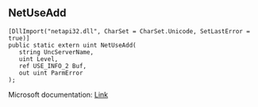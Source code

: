 ## NetUseAdd

```
[DllImport("netapi32.dll", CharSet = CharSet.Unicode, SetLastError = true)]
public static extern uint NetUseAdd(
   string UncServerName,
   uint Level,
   ref USE_INFO_2 Buf,
   out uint ParmError
);
```

Microsoft documentation: [Link](https://docs.microsoft.com/en-us/windows/win32/api/lmuse/nf-lmuse-netuseadd)
